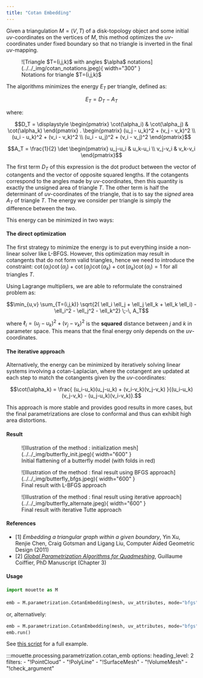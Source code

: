 ```yaml
---
title: "Cotan Embedding"
---
```


Given a triangulation $M=(V,T)$ of a disk-topology object and some initial $uv$-coordinates on the vertices of $M$, this method optimizes the $uv$-coordinates under fixed boundary so that no triangle is inverted in the final $uv$-mapping.

<figure markdown>
  ![Triangle $T=(i,j,k)$ with angles $\alpha$ notations](../../_img/cotan_notations.jpeg){ width="300" }
  <figcaption>Notations for triangle $T=(i,j,k)$</figcaption>
</figure>

The algorithms minimizes the energy $E_T$ per triangle, defined as:

$$E_T = D_T - A_T$$

where:

$$D_T = \displaystyle \begin{pmatrix} \cot(\alpha_i) & \cot(\alpha_j) & \cot(\alpha_k) \end{pmatrix} .
    \begin{pmatrix} 
      (u_j - u_k)^2 + (v_j - v_k)^2 \\ 
      (u_i - u_k)^2 + (v_i - v_k)^2 \\
      (u_i - u_j)^2 + (v_i - v_j)^2         
  \end{pmatrix}$$

$$A_T = \frac{1}{2} \det \begin{pmatrix} u_j-u_i & u_k-u_i \\ v_j-v_i & v_k-v_i \end{pmatrix}$$

The first term $D_T$ of this expression is the dot product between the vector of cotangents and the vector of opposite squared lengths. If the cotangents correspond to the angles made by $uv$-coordinates, then this quantity is exactly the unsigned area of triangle $T$. The other term is half the determinant of $uv$-coordinates of the triangle, that is to say the _signed_ area $A_T$ of triangle $T$. The energy we consider per triangle is simply the difference between the two.
    
This energy can be minimized in two ways:

#### The direct optimization

The first strategy to minimize the energy is to put everything inside a non-linear solver like L-BFGS. However, this optimization may result in cotangents that do not form valid triangles, hence we need to introduce the constraint:
$\cot(\alpha_i)\cot(\alpha_j) + \cot(\alpha_j)\cot(\alpha_k) + \cot(\alpha_k)\cot(\alpha_i) = 1$ for all triangles $T$.

Using Lagrange multipliers, we are able to reformulate the constrained problem as:

$$\min_{u,v} \sum_{T=(i,j,k)} \sqrt{2( \ell_i \ell_j + \ell_j \ell_k + \ell_k \ell_i) - \ell_i^2 - \ell_j^2 - \ell_k^2} \;-\, A_T$$

where $\ell_i = (u_j - u_k)^2 + (v_j - v_k)^2$ is the **squared** distance between $j$ and $k$ in parameter space. This means that the final energy only depends on the $uv$-coordinates.

#### The iterative approach

Alternatively, the energy can be minimized by iteratively solving linear systems involving a cotan-Laplacian, where the cotangent are updated at each step to match the cotangents given by the $uv$-coordinates:

$$\cot(\alpha_k) = \frac{ (u_i-u_k)(u_j-u_k) + (v_i-v_k)(v_j-v_k) }{(u_i-u_k)(v_j-v_k) - (u_j-u_k)(v_i-v_k)}.$$

This approach is more stable and provides good results in more cases, but the final parametrizations are close to conformal and thus can exhibit high area distortions.

#### Result

<figure markdown>
  ![Illustration of the method : initialization mesh](../../_img/butterfly_init.jpeg){ width="600" }
  <figcaption>Initial flattening of a butterfly model (with folds in red)</figcaption>
</figure>
<figure markdown>
  ![Illustration of the method : final result using BFGS approach](../../_img/butterfly_bfgs.jpeg){ width="600" }
  <figcaption>Final result with L-BFGS approach</figcaption>
</figure>
<figure markdown>
  ![Illustration of the method : final result using iterative approach](../../_img/butterfly_alternate.jpeg){ width="600" }
  <figcaption>Final result with iterative Tutte approach</figcaption>
</figure>

#### References
- [1] _Embedding a triangular graph within a given boundary_, Yin Xu, Renjie Chen, Craig Gotsman and Ligang Liu, Computer Aided Geometric Design (2011)
- [2] _[Global Parametrization Algorithms for Quadmeshing](https://hal.univ-lorraine.fr/tel-04346473v1)_, Guillaume Coiffier, PhD Manuscript (Chapter 3)

#### Usage

```python
import mouette as M

emb = M.parametrization.CotanEmbedding(mesh, uv_attributes, mode="bfgs")()
```
or, alternatively:

```python
emb = M.parametrization.CotanEmbedding(mesh, uv_attributes, mode="bfgs")
emb.run()
```

See [this script](https://github.com/GCoiffier/mouette/blob/main/examples/parametrization/cotan_embedding.py) for a full example.


:::mouette.processing.parametrization.cotan_emb
    options:
        heading_level: 2
        filters:
            - "!PointCloud"
            - "!PolyLine"
            - "!SurfaceMesh"
            - "!VolumeMesh"
            - "!check_argument"